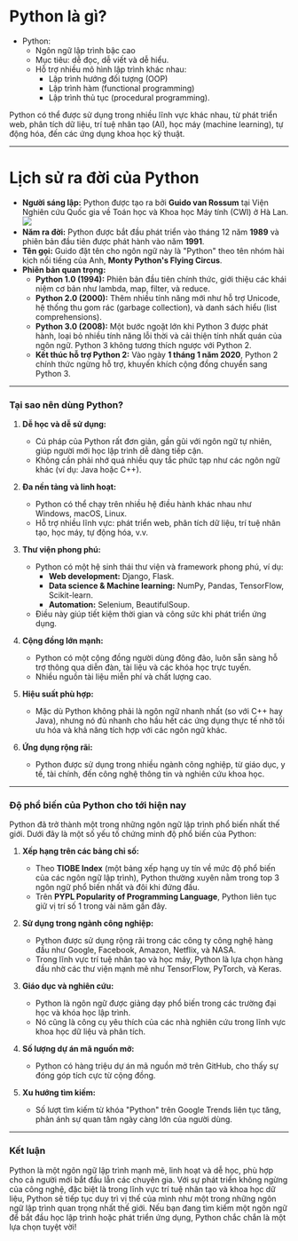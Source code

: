 # **Python là gì?**
- Python:
    - Ngôn ngữ lập trình bậc cao
    - Mục tiêu: dễ đọc, dễ viết và dễ hiểu.
    - Hỗ trợ nhiều mô hình lập trình khác nhau:
        - Lập trình hướng đối tượng (OOP)
        - Lập trình hàm (functional programming)
        - Lập trình thủ tục (procedural programming).

Python có thể được sử dụng trong nhiều lĩnh vực khác nhau, từ phát triển web, phân tích dữ liệu, trí tuệ nhân tạo (AI), học máy (machine learning), tự động hóa, đến các ứng dụng khoa học kỹ thuật.

---

# **Lịch sử ra đời của Python**
- **Người sáng lập:** Python được tạo ra bởi **Guido van Rossum** tại Viện Nghiên cứu Quốc gia về Toán học và Khoa học Máy tính (CWI) ở Hà Lan.
![](https://upload.wikimedia.org/wikipedia/commons/thumb/6/6b/Guido_van_Rossum_in_PyConUS24_%28cropped%29.jpg/440px-Guido_van_Rossum_in_PyConUS24_%28cropped%29.jpg)
- **Năm ra đời:** Python được bắt đầu phát triển vào tháng 12 năm **1989** và phiên bản đầu tiên được phát hành vào năm **1991**.
- **Tên gọi:** Guido đặt tên cho ngôn ngữ này là "Python" theo tên nhóm hài kịch nổi tiếng của Anh, **Monty Python's Flying Circus**.
- **Phiên bản quan trọng:**
  - **Python 1.0 (1994):** Phiên bản đầu tiên chính thức, giới thiệu các khái niệm cơ bản như lambda, map, filter, và reduce.
  - **Python 2.0 (2000):** Thêm nhiều tính năng mới như hỗ trợ Unicode, hệ thống thu gom rác (garbage collection), và danh sách hiểu (list comprehensions).
  - **Python 3.0 (2008):** Một bước ngoặt lớn khi Python 3 được phát hành, loại bỏ nhiều tính năng lỗi thời và cải thiện tính nhất quán của ngôn ngữ. Python 3 không tương thích ngược với Python 2.
  - **Kết thúc hỗ trợ Python 2:** Vào ngày **1 tháng 1 năm 2020**, Python 2 chính thức ngừng hỗ trợ, khuyến khích cộng đồng chuyển sang Python 3.

---

### **Tại sao nên dùng Python?**
1. **Dễ học và dễ sử dụng:**
   - Cú pháp của Python rất đơn giản, gần gũi với ngôn ngữ tự nhiên, giúp người mới học lập trình dễ dàng tiếp cận.
   - Không cần phải nhớ quá nhiều quy tắc phức tạp như các ngôn ngữ khác (ví dụ: Java hoặc C++).

2. **Đa nền tảng và linh hoạt:**
   - Python có thể chạy trên nhiều hệ điều hành khác nhau như Windows, macOS, Linux.
   - Hỗ trợ nhiều lĩnh vực: phát triển web, phân tích dữ liệu, trí tuệ nhân tạo, học máy, tự động hóa, v.v.

3. **Thư viện phong phú:**
   - Python có một hệ sinh thái thư viện và framework phong phú, ví dụ:
     - **Web development:** Django, Flask.
     - **Data science & Machine learning:** NumPy, Pandas, TensorFlow, Scikit-learn.
     - **Automation:** Selenium, BeautifulSoup.
   - Điều này giúp tiết kiệm thời gian và công sức khi phát triển ứng dụng.

4. **Cộng đồng lớn mạnh:**
   - Python có một cộng đồng người dùng đông đảo, luôn sẵn sàng hỗ trợ thông qua diễn đàn, tài liệu và các khóa học trực tuyến.
   - Nhiều nguồn tài liệu miễn phí và chất lượng cao.

5. **Hiệu suất phù hợp:**
   - Mặc dù Python không phải là ngôn ngữ nhanh nhất (so với C++ hay Java), nhưng nó đủ nhanh cho hầu hết các ứng dụng thực tế nhờ tối ưu hóa và khả năng tích hợp với các ngôn ngữ khác.

6. **Ứng dụng rộng rãi:**
   - Python được sử dụng trong nhiều ngành công nghiệp, từ giáo dục, y tế, tài chính, đến công nghệ thông tin và nghiên cứu khoa học.

---

### **Độ phổ biến của Python cho tới hiện nay**
Python đã trở thành một trong những ngôn ngữ lập trình phổ biến nhất thế giới. Dưới đây là một số yếu tố chứng minh độ phổ biến của Python:

1. **Xếp hạng trên các bảng chỉ số:**
   - Theo **TIOBE Index** (một bảng xếp hạng uy tín về mức độ phổ biến của các ngôn ngữ lập trình), Python thường xuyên nằm trong top 3 ngôn ngữ phổ biến nhất và đôi khi đứng đầu.
   - Trên **PYPL Popularity of Programming Language**, Python liên tục giữ vị trí số 1 trong vài năm gần đây.

2. **Sử dụng trong ngành công nghiệp:**
   - Python được sử dụng rộng rãi trong các công ty công nghệ hàng đầu như Google, Facebook, Amazon, Netflix, và NASA.
   - Trong lĩnh vực trí tuệ nhân tạo và học máy, Python là lựa chọn hàng đầu nhờ các thư viện mạnh mẽ như TensorFlow, PyTorch, và Keras.

3. **Giáo dục và nghiên cứu:**
   - Python là ngôn ngữ được giảng dạy phổ biến trong các trường đại học và khóa học lập trình.
   - Nó cũng là công cụ yêu thích của các nhà nghiên cứu trong lĩnh vực khoa học dữ liệu và phân tích.

4. **Số lượng dự án mã nguồn mở:**
   - Python có hàng triệu dự án mã nguồn mở trên GitHub, cho thấy sự đóng góp tích cực từ cộng đồng.

5. **Xu hướng tìm kiếm:**
   - Số lượt tìm kiếm từ khóa "Python" trên Google Trends liên tục tăng, phản ánh sự quan tâm ngày càng lớn của người dùng.

---

### **Kết luận**
Python là một ngôn ngữ lập trình mạnh mẽ, linh hoạt và dễ học, phù hợp cho cả người mới bắt đầu lẫn các chuyên gia. Với sự phát triển không ngừng của công nghệ, đặc biệt là trong lĩnh vực trí tuệ nhân tạo và khoa học dữ liệu, Python sẽ tiếp tục duy trì vị thế của mình như một trong những ngôn ngữ lập trình quan trọng nhất thế giới. Nếu bạn đang tìm kiếm một ngôn ngữ để bắt đầu học lập trình hoặc phát triển ứng dụng, Python chắc chắn là một lựa chọn tuyệt vời!